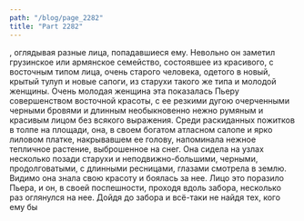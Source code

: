 ```yaml
---
path: "/blog/page_2282"
title: "Part 2282"
---
```


, оглядывая разные лица, попадавшиеся ему. Невольно он заметил грузинское или армянское семейство, состоявшее из красивого, с восточным типом лица, очень старого человека, одетого в новый, крытый тулуп и новые сапоги, из старухи такого же типа и молодой женщины. Очень молодая женщина эта показалась Пьеру совершенством восточной красоты, с ее резкими дугою очерченными черными бровями и длинным необыкновенно нежно румяным и красивым лицом без всякого выражения. Среди раскиданных пожитков в толпе на площади, она, в своем богатом атласном салопе и ярко лиловом платке, накрывавшем ее голову, напоминала нежное тепличное растение, выброшенное на снег. Она сидела на узлах несколько позади старухи и неподвижно-большими, черными, продолговатыми, с длинными ресницами, глазами смотрела в землю. Видимо она знала свою красоту и боялась за нее. Лицо это поразило Пьера, и он, в своей поспешности, проходя вдоль забора, несколько раз оглянулся на нее. Дойдя до забора и всё-таки не найдя тех, кого ему бы

